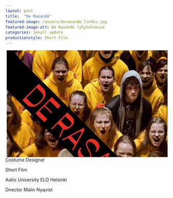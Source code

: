 ```yaml
---
layout: post
title:  "De Rasande"
featured-image: /assets/derasande_linkki.jpg
featured-image-alt: De Rasande lyhytelokuva
categories: jekyll update
productionstyle: Short Film
---
```

<img style="float: right;" src="/assets/derasande_linkki.jpg" width="500"/>

Costume Designer

Short Film

Aalto University ELO Helsinki

Director Malin Nyqvist
